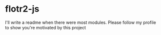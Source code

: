 # flotr2-js

I'll write a readme when there were most modules. Please follow my profile to show you're motivated by this project
